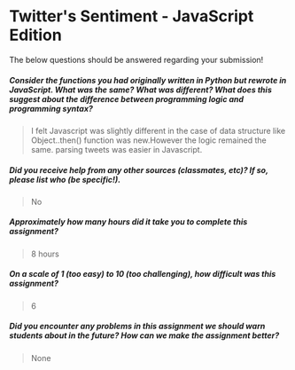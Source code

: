 # Twitter's Sentiment - JavaScript Edition

The below questions should be answered regarding your submission!

##### Consider the functions you had originally written in Python but rewrote in JavaScript. What was the same? What was different? What does this suggest about the difference between programming _logic_ and programming _syntax_? #####
> I felt Javascript was slightly different in the case of data structure like Object..then() function was new.However the logic remained the same. parsing tweets was easier in Javascript.

##### Did you receive help from any other sources (classmates, etc)? If so, please list who (be specific!). #####
> No


##### Approximately how many hours did it take you to complete this assignment? #####
> 8 hours


##### On a scale of 1 (too easy) to 10 (too challenging), how difficult was this assignment? #####
> 6


##### Did you encounter any problems in this assignment we should warn students about in the future? How can we make the assignment better? #####
> None
